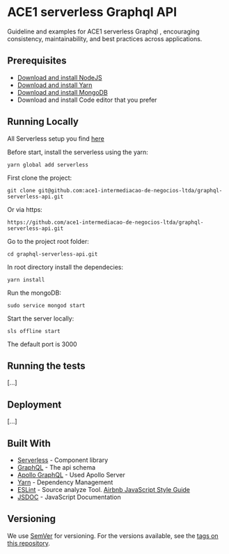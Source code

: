 # ACE1 serverless Graphql API

Guideline and examples for ACE1 serverless Graphql , encouraging consistency, maintainability, and best practices across applications.   

## Prerequisites

* [Download and install NodeJS](https://nodejs.org)
* [Download and install Yarn](https://yarnpkg.com)
* [Download and install MongoDB](https://docs.mongodb.com/manual/installation/)
* Download and install Code editor that you prefer

## Running Locally

All Serverless setup you find [here](https://serverless.com/framework/docs/getting-started/)

Before start, install the serverless using the yarn: 

```
yarn global add serverless
```

First clone the project: 

```
git clone git@github.com:ace1-intermediacao-de-negocios-ltda/graphql-serverless-api.git
```

Or via https: 

```
https://github.com/ace1-intermediacao-de-negocios-ltda/graphql-serverless-api.git
```

Go to the project root folder:

```
cd graphql-serverless-api.git
```

In root directory install the dependecies:

```
yarn install
```

Run the mongoDB:

```
sudo service mongod start
```

Start the server locally:

```
sls offline start
```

The default port is 3000


## Running the tests

[...]

## Deployment

[...]

## Built With

* [Serverless](https://serverless.com/) - Component library
* [GraphQL](https://www.graphql.com/) - The api schema
* [Apollo GraphQL](https://www.apollographql.com/) - Used Apollo Server
* [Yarn](https://yarnpkg.com) - Dependency Management
* [ESLint](https://eslint.org/) - Source analyze Tool. [Airbnb JavaScript Style Guide](https://github.com/airbnb/javascript) 
* [JSDOC](http://usejsdoc.org) - JavaScript Documentation

## Versioning

We use [SemVer](http://semver.org/) for versioning. For the versions available, see the [tags on this repository](https://github.com/ace1-intermediacao-de-negocios-ltda/ace-1-app/tags). 

